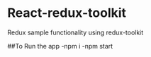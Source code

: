 # React-redux-toolkit

Redux sample functionality using redux-toolkit

##To Run the app
-npm i
-npm start
